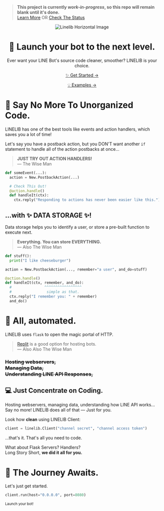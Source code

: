 > **This project is currently _work-in-progress_, so this repo will remain blank until it's done.** <br>[Learn More](https://github.com/AWeirdScratcher) OR [Check The Status](undefined)

<div align="center">
  <img src="https://user-images.githubusercontent.com/90096971/198866047-361e88b7-d824-4736-a008-5c364e03e819.png" alt="Linelib Horizontal Image" />

# :rocket: Launch your bot to the next level.
Ever want your LINE Bot's source code cleaner, smoother? LINELIB is your choice.

[✨ Get Started →](https://google.com)

[💡 Examples →](https://google.com)

</div>

# 🧹 Say No More To Unorganized Code.

LINELIB has one of the best tools like events and action handlers, which saves you a lot of time!

Let's say you have a postback action, but you DON'T want another `if` statement to handle all of the action postbacks at once...

> **JUST TRY OUT ACTION HANDLERS!**<br>— The Wise Man

```py
def someEvent(...):
  action = New.PostbackAction(...)

  # Check This Out!
  @action.handle()
  def handleIt(ctx):
    ctx.reply("Responding to actions has never been easier like this.")
```

## ...with ✨ DATA STORAGE ✨!
Data storage helps you to identify a user, or store a pre-built function to execute next.

> **Everything. You can store EVERYTHING.**<br>— Also The Wise Man

```py
def stuff():
  print("I like cheeseburger")

action = New.PostbackAction(..., remember="a user", and_do=stuff)

@action.handle()
def handleIt(ctx, remember, and_do):
  #               ^^^^^^^^^^^^^^^^^
  #                simple as that.
  ctx.reply("I remember you: " + remember)
  and_do()
```

# 🤖 All, automated.
LINELIB uses `flask` to open the magic portal of HTTP.

> [Replit](https://replit.com) is a good option for hosting bots.<br>— Also Also The Wise Man

### ~~Hosting webservers,<br> Managing Data,<br> Understanding LINE API Responses,~~
## 💻 Just Concentrate on Coding.
Hosting webservers, managing data, understanding how LINE API works... Say no more! LINELIB does all of that — Just for you.

Look how **clean** using LINELIB Client:

```py
client = linelib.Client("channel secret", "channel access token")
```

...that's it. That's all you need to code. 

What about Flask Servers? Handlers?<br>Long Story Short, **we did it all for you.**

# 🚀 The Journey Awaits.
Let's just get started.

```py
client.run(host="0.0.0.0", port=8080)
```
<sub>Launch your bot!</sub>
